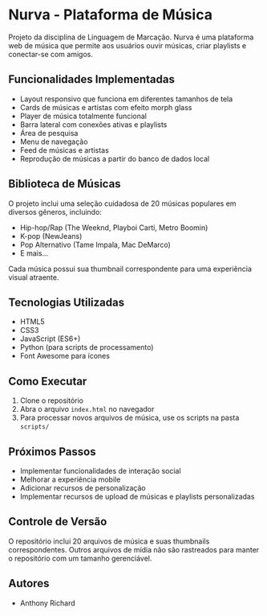 # Nurva - Plataforma de Música

Projeto da disciplina de Linguagem de Marcação. Nurva é uma plataforma web de música que permite aos usuários ouvir músicas, criar playlists e conectar-se com amigos.

## Funcionalidades Implementadas

- Layout responsivo que funciona em diferentes tamanhos de tela
- Cards de músicas e artistas com efeito morph glass
- Player de música totalmente funcional
- Barra lateral com conexões ativas e playlists
- Área de pesquisa
- Menu de navegação
- Feed de músicas e artistas
- Reprodução de músicas a partir do banco de dados local

## Biblioteca de Músicas

O projeto inclui uma seleção cuidadosa de 20 músicas populares em diversos gêneros, incluindo:
- Hip-hop/Rap (The Weeknd, Playboi Carti, Metro Boomin)
- K-pop (NewJeans)
- Pop Alternativo (Tame Impala, Mac DeMarco)
- E mais...

Cada música possui sua thumbnail correspondente para uma experiência visual atraente.

## Tecnologias Utilizadas

- HTML5
- CSS3
- JavaScript (ES6+)
- Python (para scripts de processamento)
- Font Awesome para ícones

## Como Executar

1. Clone o repositório
2. Abra o arquivo `index.html` no navegador
3. Para processar novos arquivos de música, use os scripts na pasta `scripts/`

## Próximos Passos

- Implementar funcionalidades de interação social
- Melhorar a experiência mobile
- Adicionar recursos de personalização
- Implementar recursos de upload de músicas e playlists personalizadas

## Controle de Versão

O repositório inclui 20 arquivos de música e suas thumbnails correspondentes. Outros arquivos de mídia não são rastreados para manter o repositório com um tamanho gerenciável.

## Autores

- Anthony Richard 
